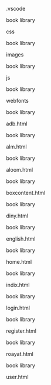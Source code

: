 .vscode
	
book library
	
css
	
book library
	
images
	
book library
	
js
	
book library
	
webfonts
	
book library
	
adb.html
	
book library
	
alm.html
	
book library
	
aloom.html
	
book library
	
boxcontent.html
	
book library
	
diny.html
	
book library
	
english.html
	
book library
	
home.html
	
book library
	
indix.html
	
book library
	
login.html
	
book library
	
register.html
	
book library
	
roayat.html
	
book library
	
user.html
